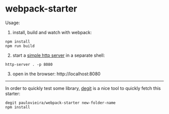 # webpack-starter

Usage:


1) install, build and watch with webpack:
```
npm install
npm run build
```

2) start a [simple http server](https://github.com/indexzero/http-server) in a separate shell:
```
http-server . -p 8080
```

3) open in the browser: http://localhost:8080

------

In order to quickly test some library, [degit](https://github.com/Rich-Harris/degit) is a nice tool to quickly fetch this starter:
```
degit paulovieira/webpack-starter new-folder-name
npm install
```
